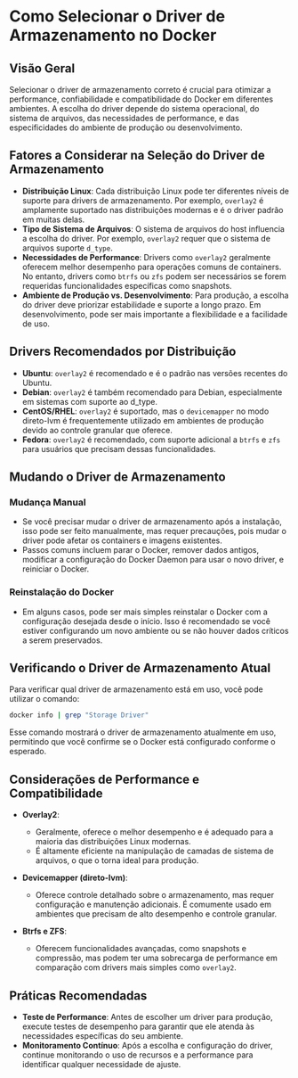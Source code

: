 
# Como Selecionar o Driver de Armazenamento no Docker

## Visão Geral
Selecionar o driver de armazenamento correto é crucial para otimizar a performance, confiabilidade e compatibilidade do Docker em diferentes ambientes. A escolha do driver depende do sistema operacional, do sistema de arquivos, das necessidades de performance, e das especificidades do ambiente de produção ou desenvolvimento.

## Fatores a Considerar na Seleção do Driver de Armazenamento
- **Distribuição Linux**: Cada distribuição Linux pode ter diferentes níveis de suporte para drivers de armazenamento. Por exemplo, `overlay2` é amplamente suportado nas distribuições modernas e é o driver padrão em muitas delas.
- **Tipo de Sistema de Arquivos**: O sistema de arquivos do host influencia a escolha do driver. Por exemplo, `overlay2` requer que o sistema de arquivos suporte `d_type`.
- **Necessidades de Performance**: Drivers como `overlay2` geralmente oferecem melhor desempenho para operações comuns de containers. No entanto, drivers como `btrfs` ou `zfs` podem ser necessários se forem requeridas funcionalidades específicas como snapshots.
- **Ambiente de Produção vs. Desenvolvimento**: Para produção, a escolha do driver deve priorizar estabilidade e suporte a longo prazo. Em desenvolvimento, pode ser mais importante a flexibilidade e a facilidade de uso.

## Drivers Recomendados por Distribuição
- **Ubuntu**: `overlay2` é recomendado e é o padrão nas versões recentes do Ubuntu.
- **Debian**: `overlay2` é também recomendado para Debian, especialmente em sistemas com suporte ao d_type.
- **CentOS/RHEL**: `overlay2` é suportado, mas o `devicemapper` no modo direto-lvm é frequentemente utilizado em ambientes de produção devido ao controle granular que oferece.
- **Fedora**: `overlay2` é recomendado, com suporte adicional a `btrfs` e `zfs` para usuários que precisam dessas funcionalidades.

## Mudando o Driver de Armazenamento
### Mudança Manual
- Se você precisar mudar o driver de armazenamento após a instalação, isso pode ser feito manualmente, mas requer precauções, pois mudar o driver pode afetar os containers e imagens existentes.
- Passos comuns incluem parar o Docker, remover dados antigos, modificar a configuração do Docker Daemon para usar o novo driver, e reiniciar o Docker.

### Reinstalação do Docker
- Em alguns casos, pode ser mais simples reinstalar o Docker com a configuração desejada desde o início. Isso é recomendado se você estiver configurando um novo ambiente ou se não houver dados críticos a serem preservados.

## Verificando o Driver de Armazenamento Atual
Para verificar qual driver de armazenamento está em uso, você pode utilizar o comando:

```bash
docker info | grep "Storage Driver"
```

Esse comando mostrará o driver de armazenamento atualmente em uso, permitindo que você confirme se o Docker está configurado conforme o esperado.

## Considerações de Performance e Compatibilidade
- **Overlay2**:
  - Geralmente, oferece o melhor desempenho e é adequado para a maioria das distribuições Linux modernas.
  - É altamente eficiente na manipulação de camadas de sistema de arquivos, o que o torna ideal para produção.
  
- **Devicemapper (direto-lvm)**:
  - Oferece controle detalhado sobre o armazenamento, mas requer configuração e manutenção adicionais. É comumente usado em ambientes que precisam de alto desempenho e controle granular.
  
- **Btrfs e ZFS**:
  - Oferecem funcionalidades avançadas, como snapshots e compressão, mas podem ter uma sobrecarga de performance em comparação com drivers mais simples como `overlay2`.

## Práticas Recomendadas
- **Teste de Performance**: Antes de escolher um driver para produção, execute testes de desempenho para garantir que ele atenda às necessidades específicas do seu ambiente.
- **Monitoramento Contínuo**: Após a escolha e configuração do driver, continue monitorando o uso de recursos e a performance para identificar qualquer necessidade de ajuste.
